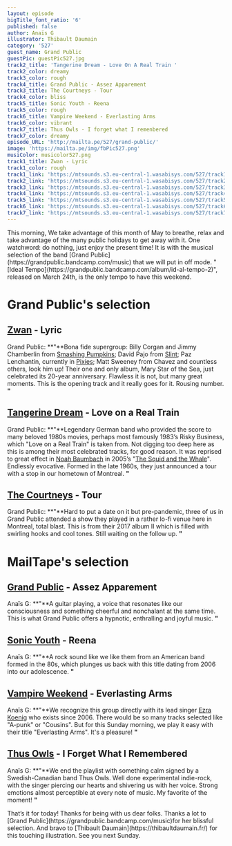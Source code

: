 ```yaml
---
layout: episode
bigTitle_font_ratio: '6'
published: false
author: Anaïs G
illustrator: Thibault Daumain
category: '527'
guest_name: Grand Public
guestPic: guestPic527.jpg
track2_title: 'Tangerine Dream - Love On A Real Train '
track2_color: dreamy
track3_color: rough
track4_title: Grand Public - Assez Apparement
track3_title: The Courtneys - Tour
track4_color: bliss
track5_title: Sonic Youth - Reena
track5_color: rough
track6_title: Vampire Weekend - Everlasting Arms
track6_color: vibrant
track7_title: Thus Owls - I forget what I remenbered
track7_color: dreamy
episode_URL: 'http://mailta.pe/527/grand-public/'
image: 'https://mailta.pe/img/fbPic527.png'
musiColor: musicolor527.png
track1_title: Zwan - Lyric
track1_color: rough
track1_link: 'https://mtsounds.s3.eu-central-1.wasabisys.com/527/track1.mp3'
track2_link: 'https://mtsounds.s3.eu-central-1.wasabisys.com/527/track2.mp3'
track3_link: 'https://mtsounds.s3.eu-central-1.wasabisys.com/527/track3.mp3'
track4_link: 'https://mtsounds.s3.eu-central-1.wasabisys.com/527/track4.mp3'
track5_link: 'https://mtsounds.s3.eu-central-1.wasabisys.com/527/track5.mp3'
track6_link: 'https://mtsounds.s3.eu-central-1.wasabisys.com/527/track6.mp3'
track7_link: 'https://mtsounds.s3.eu-central-1.wasabisys.com/527/track7.mp3'
---
```

<p id="introduction">
	This morning, We take advantage of this month of May to breathe, relax and take advantage of the many public holidays to get away with it. One watchword: do nothing, just enjoy the present time! It is with the musical selection of the band [Grand Public](https://grandpublic.bandcamp.com/music) that we will put in off mode. "[Ideal Tempo](https://grandpublic.bandcamp.com/album/id-al-tempo-2)", released on March 24th, is the only tempo to have this weekend.
</p>

# Grand Public's selection

## [Zwan](https://fr.wikipedia.org/wiki/Zwan) - Lyric

Grand Public: **"**Bona fide supergroup: Billy Corgan and Jimmy Chamberlin from [Smashing Pumpkins](https://fr.wikipedia.org/wiki/The_Smashing_Pumpkins); David Pajo from [Slint](https://fr.wikipedia.org/wiki/Slint); Paz Lenchantin, currently in [Pixies](https://fr.wikipedia.org/wiki/Pixies); Matt Sweeney from Chavez and countless others, look him up! Their one and only album, Mary Star of the Sea, just celebrated its 20-year anniversary. Flawless it is not, but many great moments. This is the opening track and it really goes for it. Rousing number. **"**

##  [Tangerine Dream](https://fr.wikipedia.org/wiki/Tangerine_Dream) -  Love on a Real Train

Grand Public: **"**Legendary German band who provided the score to many beloved 1980s movies, perhaps most famously 1983’s Risky Business, which "Love on a Real Train" is taken from. Not digging too deep here as this is among their most celebrated tracks, for good reason. It was reprised to great effect in [Noah Baumbach](https://fr.wikipedia.org/wiki/Noah_Baumbach) in 2005’s "[The Squid and the Whale](https://en.wikipedia.org/wiki/The_Squid_and_the_Whale)". Endlessly evocative. Formed in the late 1960s, they just announced a tour with a stop in our hometown of Montreal. **"**

## [The Courtneys](https://en.wikipedia.org/wiki/The_Courtneys) -  Tour

Grand Public: **"**Hard to put a date on it but pre-pandemic, three of us in Grand Public attended a show they played in a rather lo-fi venue here in Montreal, total blast. This is from their 2017 album II which is filled with swirling hooks and cool tones. Still waiting on the follow up. **"**


# MailTape's selection

## [Grand Public](https://grandpublic.bandcamp.com/music) - Assez Apparement

Anaïs G: **"**A guitar playing, a voice that resonates like our consciousness and something cheerful and nonchalant at the same time. This is what Grand Public offers a hypnotic, enthralling and joyful music. **"**

## [Sonic Youth](https://fr.wikipedia.org/wiki/Sonic_Youth) - Reena

Anaïs G: **"**A rock sound like we like them from an American band formed in the 80s, which plunges us back with this title dating from 2006 into our adolescence. **"**

## [Vampire Weekend](https://fr.wikipedia.org/wiki/Vampire_Knight) - Everlasting Arms

Anaïs G: **"**We recognize this group directly with its lead singer [Ezra Koenig](https://fr.wikipedia.org/wiki/Ezra_Koenig) who exists since 2006. There would be so many tracks selected like "A-punk" or "Cousins". But for this Sunday morning, we play it easy with their title "Everlasting Arms". It's a pleasure! **"**


## [Thus Owls](http://www.thusowls.com/) - I Forget What I Remembered

Anaïs G: **"**We end the playlist with something calm signed by a Swedish-Canadian band Thus Owls. Well done experimental indie-rock, with the singer piercing our hearts and shivering us with her voice. Strong emotions almost perceptible at every note of music. My favorite of the moment! **"**

<p id="outroduction">That’s it for today! Thanks for being with us dear folks. Thanks a lot to [Grand Public](https://grandpublic.bandcamp.com/music)for her blissful selection. And bravo to [Thibault Daumain](https://thibaultdaumain.fr/)
 for this touching illustration. See you next Sunday.</p>
